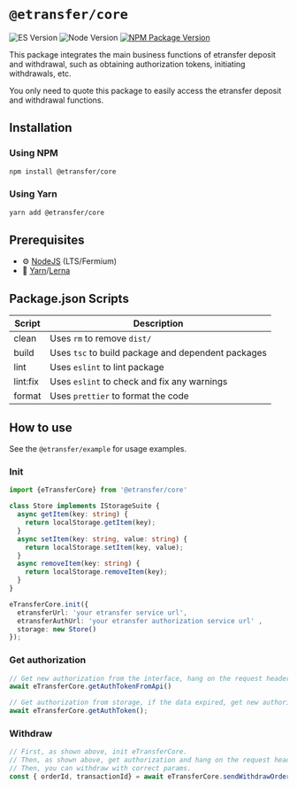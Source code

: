 # `@etransfer/core`

![ES Version](https://img.shields.io/badge/ES-2020-yellow)
![Node Version](https://img.shields.io/badge/node-18.x-green)
[![NPM Package Version][npm-image-version]][npm-url]

This package integrates the main business functions of etransfer deposit and withdrawal, such as obtaining authorization tokens, initiating withdrawals, etc.

You only need to quote this package to easily access the etransfer deposit and withdrawal functions.


## Installation

### Using NPM

```bash
npm install @etransfer/core
```

### Using Yarn

```bash
yarn add @etransfer/core
```

## Prerequisites

- :gear: [NodeJS](https://nodejs.org/) (LTS/Fermium)
- :toolbox: [Yarn](https://yarnpkg.com/)/[Lerna](https://lerna.js.org/)

## Package.json Scripts

| Script   | Description                                        |
| -------- | -------------------------------------------------- |
| clean    | Uses `rm` to remove `dist/`                        |
| build    | Uses `tsc` to build package and dependent packages |
| lint     | Uses `eslint` to lint package                      |
| lint:fix | Uses `eslint` to check and fix any warnings        |
| format   | Uses `prettier` to format the code                 |


## How to use
See the `@etransfer/example` for usage examples.

### Init
```typescript
import {eTransferCore} from '@etransfer/core'

class Store implements IStorageSuite {
  async getItem(key: string) {
    return localStorage.getItem(key);
  }
  async setItem(key: string, value: string) {
    return localStorage.setItem(key, value);
  }
  async removeItem(key: string) {
    return localStorage.removeItem(key);
  }
}

eTransferCore.init({
  etransferUrl: 'your etransfer service url',
  etransferAuthUrl: 'your etransfer authorization service url' , 
  storage: new Store()
});
```

### Get authorization
```typescript
// Get new authorization from the interface, hang on the request header and set data to storage.
await eTransferCore.getAuthTokenFromApi()

// Get authorization from storage, if the data expired, get new authorization from the interface.
await eTransferCore.getAuthToken();
```

### Withdraw
```typescript
// First, as shown above, init eTransferCore.
// Then, as shown above, get authorization and hang on the request header.
// Then, you can withdraw with correct params.
const { orderId, transactionId} = await eTransferCore.sendWithdrawOrder();
```

[npm-image-version]: https://img.shields.io/npm/v/@etransfer/core
[npm-url]: https://npmjs.org/package/@etransfer/core